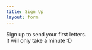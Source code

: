 ```yaml
---
title: Sign Up
layout: form
---
```


Sign up to send your first letters.  
It will only take a minute :D

